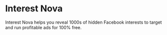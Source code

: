 # Interest Nova

Interest Nova helps you reveal 1000s of hidden Facebook interests to target and run profitable ads for 100% free.
